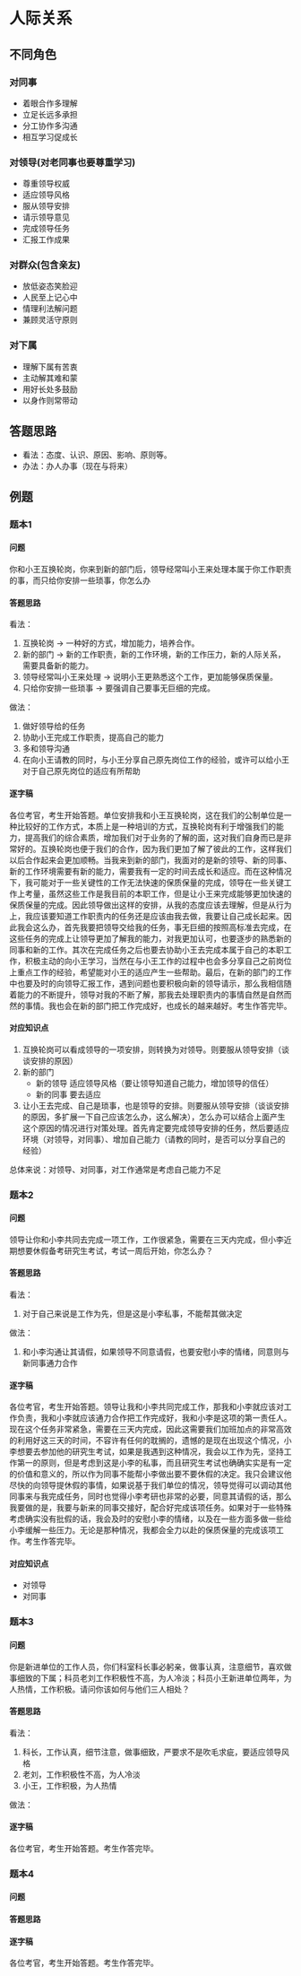 # 人际关系

## 不同角色

### 对同事

- 着眼合作多理解
- 立足长远多承担
- 分工协作多沟通
- 相互学习促成长

### 对领导(对老同事也要尊重学习)

- 尊重领导权威
- 适应领导风格
- 服从领导安排
- 请示领导意见
- 完成领导任务
- 汇报工作成果

### 对群众(包含亲友)

- 放低姿态笑脸迎
- 人民至上记心中
- 情理利法解问题
- 兼顾灵活守原则

### 对下属

- 理解下属有苦衷
- 主动解其难和蒙
- 用好长处多鼓励
- 以身作则常带动

## 答题思路

- 看法：态度、认识、原因、影响、原则等。
- 办法：办人办事（现在与将来）

## 例题

### 题本1

#### 问题

你和小王互换轮岗，你来到新的部门后，领导经常叫小王来处理本属于你工作职责的事，而只给你安排一些琐事，你怎么办

#### 答题思路

看法：

1. 互换轮岗 -> 一种好的方式，增加能力，培养合作。
2. 新的部门 -> 新的工作职责，新的工作环境，新的工作压力，新的人际关系，需要具备新的能力。
3. 领导经常叫小王来处理 -> 说明小王更熟悉这个工作，更加能够保质保量。
4. 只给你安排一些琐事 -> 要强调自己要事无巨细的完成。

做法：

1. 做好领导给的任务
2. 协助小王完成工作职责，提高自己的能力
3. 多和领导沟通
4. 在向小王请教的同时，与小王分享自己原先岗位工作的经验，或许可以给小王对于自己原先岗位的适应有所帮助

#### 逐字稿

各位考官，考生开始答题。单位安排我和小王互换轮岗，这在我们的公制单位是一种比较好的工作方式，本质上是一种培训的方式，互换轮岗有利于增强我们的能力，提高我们的综合素质，增加我们对于业务的了解的面，这对我们自身而已是非常好的。互换轮岗也便于我们的合作，因为我们更加了解了彼此的工作，这样我们以后合作起来会更加顺畅。当我来到新的部门，我面对的是新的领导、新的同事、新的工作环境需要有新的能力，需要我有一定的时间去成长和适应。而在这种情况下，我可能对于一些关键性的工作无法快速的保质保量的完成，领导在一些关键工作上考量，虽然这些工作是我目前的本职工作，但是让小王来完成能够更加快速的保质保量的完成。因此领导做出这样的安排，从我的态度应该去理解，但是从行为上，我应该要知道工作职责内的任务还是应该由我去做，我要让自己成长起来。因此我会这么办，首先我要把领导交给我的任务，事无巨细的按照高标准去完成，在这些任务的完成上让领导更加了解我的能力，对我更加认可，也要逐步的熟悉新的同事和新的工作。其次在完成任务之后也要去协助小王去完成本属于自己的本职工作，积极主动的向小王学习，当然在与小王工作的过程中也会多分享自己之前岗位上重点工作的经验，希望能对小王的适应产生一些帮助。最后，在新的部门的工作中也要及时的向领导汇报工作，遇到问题也要积极向新的领导请示，那么我相信随着能力的不断提升，领导对我的不断了解，那我去处理职责内的事情自然是自然而然的事情。我也会在新的部门把工作完成好，也成长的越来越好。考生作答完毕。

#### 对应知识点

1. 互换轮岗可以看成领导的一项安排，则转换为对领导。则要服从领导安排（谈谈安排的原因）
2. 新的部门
   - 新的领导 适应领导风格（要让领导知道自己能力，增加领导的信任）
   - 新的同事 要去适应
3. 让小王去完成、自己是琐事，也是领导的安排。则要服从领导安排（谈谈安排的原因，多扩展一下自己应该怎么办，这么解决），怎么办可以结合上面产生这个原因的情况进行对策处理。首先肯定要完成领导安排的任务，然后要适应环境（对领导，对同事）、增加自己能力（请教的同时，是否可以分享自己的经验）

总体来说：对领导、对同事，对工作通常是考虑自己能力不足

### 题本2

#### 问题

领导让你和小李共同去完成一项工作，工作很紧急，需要在三天内完成，但小李近期想要休假备考研究生考试，考试一周后开始，你怎么办？

#### 答题思路

看法：

1. 对于自己来说是工作为先，但是这是小李私事，不能帮其做决定

做法：

1. 和小李沟通让其请假，如果领导不同意请假，也要安慰小李的情绪，同意则与新同事通力合作

#### 逐字稿

各位考官，考生开始答题。领导让我和小李共同完成工作，那我和小李就应该对工作负责，我和小李就应该通力合作把工作完成好，我和小李是这项的第一责任人。现在这个任务非常紧急，需要在三天内完成，因此这需要我们加班加点的非常高效的利用好这三天的时间，不容许有任何的耽搁的，遗憾的是现在出现这个情况，小李想要去参加他的研究生考试，如果是我遇到这种情况，我会以工作为先，坚持工作第一的原则，但是考虑到这是小李的私事，而且研究生考试也确确实实是有一定的价值和意义的，所以作为同事不能帮小李做出要不要休假的决定。我只会建议他尽快的向领导提休假的事情，如果说基于我们单位的情况，领导觉得可以调动其他同事来与我完成任务，同时也觉得小李考研也非常的必要，同意其请假的话，那么我要做的是，我要与新来的同事交接好，配合好完成该项任务。如果对于一些特殊考虑确实没有批假的话，我会及时的安慰小李的情绪，以及在一些方面多做一些给小李缓解一些压力。无论是那种情况，我都会全力以赴的保质保量的完成该项工作。考生作答完毕。

#### 对应知识点

- 对领导
- 对同事

### 题本3

#### 问题

你是新进单位的工作人员，你们科室科长事必躬亲，做事认真，注意细节，喜欢做事细致的下属；科员老刘工作积极性不高，为人冷淡；科员小王新进单位两年，为人热情，工作积极。请问你该如何与他们三人相处？

#### 答题思路

看法：

1. 科长，工作认真，细节注意，做事细致，严要求不是吹毛求疵，要适应领导风格
2. 老刘，工作积极性不高，为人冷淡
3. 小王，工作积极，为人热情

做法：

#### 逐字稿

各位考官，考生开始答题。考生作答完毕。

### 题本4

#### 问题

#### 答题思路

#### 逐字稿

各位考官，考生开始答题。考生作答完毕。
